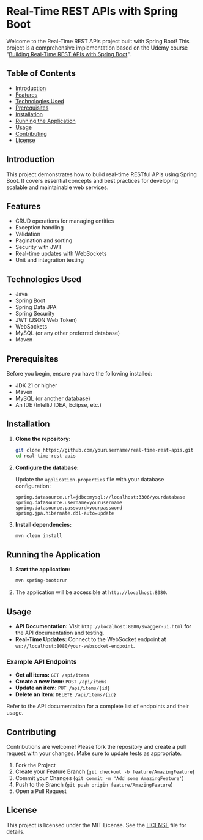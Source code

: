 # Real-Time REST APIs with Spring Boot

Welcome to the Real-Time REST APIs project built with Spring Boot! This project is a comprehensive implementation based on the Udemy course "[Building Real-Time REST APIs with Spring Boot](https://www.udemy.com/course/building-real-time-rest-apis-with-spring-boot/?couponCode=LEADERSALE24A)".

## Table of Contents

- [Introduction](#introduction)
- [Features](#features)
- [Technologies Used](#technologies-used)
- [Prerequisites](#prerequisites)
- [Installation](#installation)
- [Running the Application](#running-the-application)
- [Usage](#usage)
- [Contributing](#contributing)
- [License](#license)

## Introduction

This project demonstrates how to build real-time RESTful APIs using Spring Boot. It covers essential concepts and best practices for developing scalable and maintainable web services.

## Features

- CRUD operations for managing entities
- Exception handling
- Validation
- Pagination and sorting
- Security with JWT
- Real-time updates with WebSockets
- Unit and integration testing

## Technologies Used

- Java
- Spring Boot
- Spring Data JPA
- Spring Security
- JWT (JSON Web Token)
- WebSockets
- MySQL (or any other preferred database)
- Maven

## Prerequisites

Before you begin, ensure you have the following installed:

- JDK 21 or higher
- Maven
- MySQL (or another database)
- An IDE (IntelliJ IDEA, Eclipse, etc.)

## Installation

1. **Clone the repository:**

    ```bash
    git clone https://github.com/yourusername/real-time-rest-apis.git
    cd real-time-rest-apis
    ```

2. **Configure the database:**

   Update the `application.properties` file with your database configuration:

    ```properties
    spring.datasource.url=jdbc:mysql://localhost:3306/yourdatabase
    spring.datasource.username=yourusername
    spring.datasource.password=yourpassword
    spring.jpa.hibernate.ddl-auto=update
    ```

3. **Install dependencies:**

    ```bash
    mvn clean install
    ```

## Running the Application

1. **Start the application:**

    ```bash
    mvn spring-boot:run
    ```

2. The application will be accessible at `http://localhost:8080`.

## Usage

- **API Documentation:** Visit `http://localhost:8080/swagger-ui.html` for the API documentation and testing.
- **Real-Time Updates:** Connect to the WebSocket endpoint at `ws://localhost:8080/your-websocket-endpoint`.

### Example API Endpoints

- **Get all items:** `GET /api/items`
- **Create a new item:** `POST /api/items`
- **Update an item:** `PUT /api/items/{id}`
- **Delete an item:** `DELETE /api/items/{id}`

Refer to the API documentation for a complete list of endpoints and their usage.

## Contributing

Contributions are welcome! Please fork the repository and create a pull request with your changes. Make sure to update tests as appropriate.

1. Fork the Project
2. Create your Feature Branch (`git checkout -b feature/AmazingFeature`)
3. Commit your Changes (`git commit -m 'Add some AmazingFeature'`)
4. Push to the Branch (`git push origin feature/AmazingFeature`)
5. Open a Pull Request

## License

This project is licensed under the MIT License. See the [LICENSE](LICENSE) file for details.


